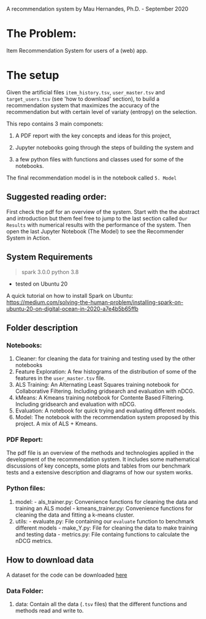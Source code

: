 A recommendation system by Mau Hernandes, Ph.D. - September 2020

# The Problem: 

Item Recommendation System for users of a (web) app. 

# The setup
Given the artificial files `item_history.tsv`, `user_master.tsv` and `target_users.tsv` (see 'how to download' section), to build a recommendation system that maximizes the accuracy of the recommendation but with certain level of variaty (entropy) on the selection.

This repo contains 3 main componets: 

  1. A PDF report with the key concepts and ideas for this project, 
  
  2. Jupyter notebooks going through the steps of building the system and 
  
  3. a few python files with functions and classes used for some of the notebooks. 

The final recommendation model is in the notebook called `5. Model`


## Suggested reading order:

First check the pdf for an overview of the system. Start with the the abstract and introduction but them feel free to jump to the last section called `Our Results` with numerical results with the performance of the system. Then open the last Jupyter Notebook (The Model) to see the Recommender System in Action.


## System Requirements

> spark 3.0.0
> python 3.8
- tested on Ubuntu 20

A quick tutorial on how to install Spark on Ubuntu: https://medium.com/solving-the-human-problem/installing-spark-on-ubuntu-20-on-digital-ocean-in-2020-a7e4b5b65ffb

## Folder description 

### Notebooks:

  1. Cleaner: for cleaning the data for training and testing used by the other notebooks
  2. Feature Exploration: A few histograms of the distribution of some of the features in the `user_master.tsv` file.
  3. ALS Training: An Alternating Least Squares training notebook for Collaborative Filtering. Including gridsearch and evaluation with nDCG.
  3. kMeans:  A Kmeans training notebook for Contente Based Filtering. Including gridsearch and evaluation with nDCG.
  4. Evaluation: A notebook for quick trying and evaluating different models. 
  5. Model: The notebook with the recommendation system proposed by this project. A mix of ALS + Kmeans. 

### PDF Report:

  The pdf file is an overview of the methods and technologies applied in the development of the recommendation system. It includes some mathematical discussions of key concepts, some plots and tables from our benchmark tests and a extensive description and diagrams of how our system works.

### Python files:

  1. model:
    - als_trainer.py: Convenience functions for cleaning the data and training an ALS model
    - kmeans_trainer.py: Convenience functions for cleaning the data and fitting a k-means cluster.
  2. utils:
    - evaluate.py: File containing our `evaluate` function to benchmark different models
    - make_Y.py:   File for cleaning the data to make training and testing data
    - metrics.py:  File containg functions to calculate the nDCG metrics.

## How to download data

A dataset for the code can be downloaded [here](https://drive.google.com/drive/folders/1zWPz00l2pfMsHjJnF6WI509ogeSvoxIs)

### Data Folder:

  1. data: Contain all the data (`.tsv` files) that the different functions and methods read and write to.


  